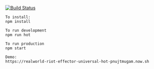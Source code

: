 [![Build Status](https://travis-ci.com/apapacy/realworld-riotjs-effector-universal-hot.svg?branch=master)](https://travis-ci.com/apapacy/realworld-riotjs-effector-universal-hot)

```
To install:
npm install

To run development
npm run hot

To run production
npm start

Demo:
https://realworld-riot-effector-universal-hot-pnujtmugam.now.sh
```
